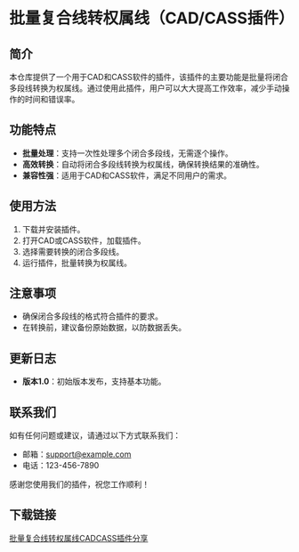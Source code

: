 # 批量复合线转权属线（CAD/CASS插件）

## 简介
本仓库提供了一个用于CAD和CASS软件的插件，该插件的主要功能是批量将闭合多段线转换为权属线。通过使用此插件，用户可以大大提高工作效率，减少手动操作的时间和错误率。

## 功能特点
- **批量处理**：支持一次性处理多个闭合多段线，无需逐个操作。
- **高效转换**：自动将闭合多段线转换为权属线，确保转换结果的准确性。
- **兼容性强**：适用于CAD和CASS软件，满足不同用户的需求。

## 使用方法
1. 下载并安装插件。
2. 打开CAD或CASS软件，加载插件。
3. 选择需要转换的闭合多段线。
4. 运行插件，批量转换为权属线。

## 注意事项
- 确保闭合多段线的格式符合插件的要求。
- 在转换前，建议备份原始数据，以防数据丢失。

## 更新日志
- **版本1.0**：初始版本发布，支持基本功能。

## 联系我们
如有任何问题或建议，请通过以下方式联系我们：
- 邮箱：support@example.com
- 电话：123-456-7890

感谢您使用我们的插件，祝您工作顺利！

## 下载链接

[批量复合线转权属线CADCASS插件分享](https://pan.quark.cn/s/b0afd79bda98)